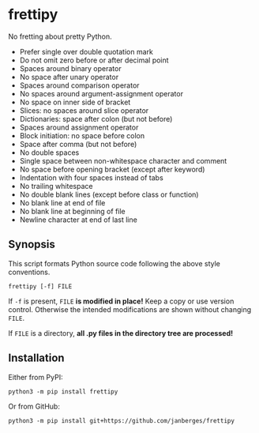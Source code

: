 # frettipy

No fretting about pretty Python.

* Prefer single over double quotation mark
* Do not omit zero before or after decimal point
* Spaces around binary operator
* No space after unary operator
* Spaces around comparison operator
* No spaces around argument-assignment operator
* No space on inner side of bracket
* Slices: no spaces around slice operator
* Dictionaries: space after colon (but not before)
* Spaces around assignment operator
* Block initiation: no space before colon
* Space after comma (but not before)
* No double spaces
* Single space between non-whitespace character and comment
* No space before opening bracket (except after keyword)
* Indentation with four spaces instead of tabs
* No trailing whitespace
* No double blank lines (except before class or function)
* No blank line at end of file
* No blank line at beginning of file
* Newline character at end of last line

## Synopsis

This script formats Python source code following the above style conventions.

    frettipy [-f] FILE

If `-f` is present, `FILE` **is modified in place!** Keep a copy or use version
control. Otherwise the intended modifications are shown without changing `FILE`.

If `FILE` is a directory, **all .py files in the directory tree are processed!**

## Installation

Either from PyPI:

    python3 -m pip install frettipy

Or from GitHub:

    python3 -m pip install git+https://github.com/janberges/frettipy
